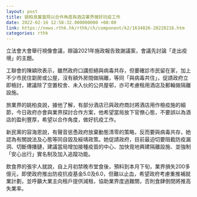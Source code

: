 ```yaml
---
layout: post
title: 姚柏良冀當局以合作角度與酒店業界做好抗疫工作
date: 2022-02-16 12:58:32.000000000 +08:00
link: https://news.rthk.hk/rthk/ch/component/k2/1634026-20220216.htm
categories: rthk
---
```


立法會大會舉行視像會議，辯論2021年施政報告致謝議案，會議先討論「走出疫境」的主題。

工聯會的陳穎欣表示，雖然政府口講拒絕與病毒共存，但要確診市民留在家，加上不少市民住劏房或公屋，沒有額外房間做隔離，等同「與病毒共住」，促請政府立即檢討，建議除了空置校舍、未入伙的公共屋邨，亦可考慮租用酒店及郵輪做隔離設施。

旅業界的姚柏良說，據他了解，有部分酒店已與政府商討將酒店用作檢疫施的細節，今日政府亦會與業界探討合作方案，他希望當局放下官僚心態，不要誤以為酒店的盈利豐厚，希望以合作角度，做好抗疫工作。

新民黨的容海恩說，有聲音慫恿政府放棄動態清零的策略，反而要與病毒共存，她認為有關說法及心態等同自毀及綏靖政策。她促請政府，目前最迫切要阻截防疫漏洞、切斷傳播鏈，建議當局增加接種疫苗的中心、加快覓地興建隔離設施、並強制「安心出行」實名制及加入追蹤功能。

飲食界的張宇人就說，自上月初禁晚市堂食後，預料到本月下旬，業界損失200多億元，即使政府推出防疫抗疫基金5.0及6.0，但難以止血，希望政府考慮重推補就業計劃，並呼籲大業主向租戶提供減租，協助業界度過難關，否則食肆倒閉將推高失業率。
